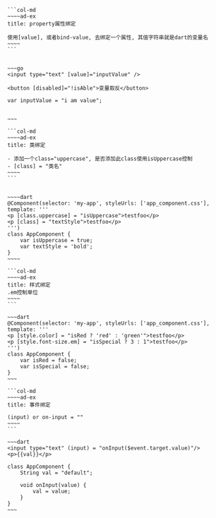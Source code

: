 	
````col
```col-md
~~~~ad-ex
title: property属性绑定

使用[value], 或者bind-value, 去绑定一个属性, 其值字符串就是dart的变量名
~~~~
```


~~~go
<input type="text" [value]="inputValue" />

<button [disabled]="!isAble">变量取反</button>

var inputValue = "i am value";


~~~

````

````col
```col-md
~~~~ad-ex
title: 类绑定

- 添加一个class="uppercase", 是否添加此class使用isUppercase控制
- [class] = "类名"
~~~~
```


~~~~dart
@Component(selector: 'my-app', styleUrls: ['app_component.css'], template: '''  
<p [class.uppercase] = "isUppercase">testfoo</p>  
<p [class] = "textStyle">testfoo</p>
''')  
class AppComponent {  
	var isUppercase = true;  
	var textStyle = 'bold';
}
~~~~
````

````col
```col-md
~~~~ad-ex
title: 样式绑定
.em控制单位
~~~~
```

~~~dart
@Component(selector: 'my-app', styleUrls: ['app_component.css'], template: '''  
<p [style.color] = "isRed ? 'red' : 'green'">testfoo</p>  
<p [style.font-size.em] = "isSpecial ? 3 : 1">testfoo</p>  
''')  
class AppComponent {  
	var isRed = false;  
	var isSpecial = false;  
}
~~~
````
````col
```col-md
~~~~ad-ex
title: 事件绑定

(input) or on-input = ""
~~~~
```

~~~dart
<input type="text" (input) = "onInput($event.target.value)"/>  
<p>{{val}}</p>

class AppComponent {  
	String val = "default";  
  
	void onInput(value) {  
		val = value;  
	}  
}
~~~
````
